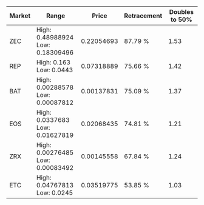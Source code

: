 | Market | Range | Price| Retracement | Doubles to 50% |
| --- | --- | --- | --- | --- |
| ZEC | High: 0.48988924<br />Low: 0.18309496 | 0.22054693 | 87.79 % | 1.53 |
| REP | High: 0.163<br />Low: 0.0443 | 0.07318889 | 75.66 % | 1.42 |
| BAT | High: 0.00288578<br />Low: 0.00087812 | 0.00137831 | 75.09 % | 1.37 |
| EOS | High: 0.0337683<br />Low: 0.01627819 | 0.02068435 | 74.81 % | 1.21 |
| ZRX | High: 0.00276485<br />Low: 0.00083492 | 0.00145558 | 67.84 % | 1.24 |
| ETC | High: 0.04767813<br />Low: 0.0245 | 0.03519775 | 53.85 % | 1.03 |
